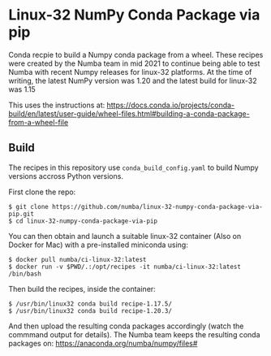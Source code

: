 Linux-32 NumPy Conda Package via pip
====================================

Conda recpie to build a Numpy conda package from a wheel. These recipes were
created by the Numba team in mid 2021 to continue being able to test Numba with
recent Numpy releases for linux-32 platforms. At the time of writing, the
latest NumPy version was 1.20 and the latest build for linux-32 was 1.15

This uses the instructions at: https://docs.conda.io/projects/conda-build/en/latest/user-guide/wheel-files.html#building-a-conda-package-from-a-wheel-file

Build
-----

The recipes in this repository use `conda_build_config.yaml` to build Numpy
versions accross Python versions.

First clone the repo:

```
$ git clone https://github.com/numba/linux-32-numpy-conda-package-via-pip.git
$ cd linux-32-numpy-conda-package-via-pip
```

You can then obtain and launch a suitable linux-32 container (Also on Docker
for Mac) with a pre-installed miniconda using:

```
$ docker pull numba/ci-linux-32:latest
$ docker run -v $PWD/.:/opt/recipes -it numba/ci-linux-32:latest  /bin/bash
```

Then build the recipes, inside the container:

```
$ /usr/bin/linux32 conda build recipe-1.17.5/
$ /usr/bin/linux32 conda build recipe-1.20.3/
```

And then upload the resulting conda packages accordingly (watch the commmand
output for details). The Numba team keeps the resulting conda packages on:
https://anaconda.org/numba/numpy/files#
